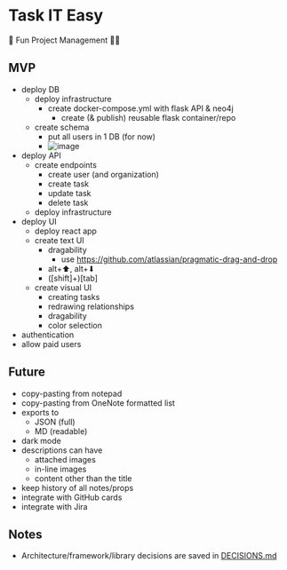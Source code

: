# Task IT Easy

🎉 Fun Project Management 👨‍💼

## MVP

- deploy DB
  - deploy infrastructure
    - create docker-compose.yml with flask API & neo4j
      - create (& publish) reusable flask container/repo
  - create schema
    * put all users in 1 DB (for now)
    * ![image](https://github.com/user-attachments/assets/ff9b6bad-6cc6-4eb8-b433-09b1637705e1)
- deploy API
  - create endpoints
    - create user (and organization)
    - create task
    - update task
    - delete task
  - deploy infrastructure
- deploy UI
  - deploy react app
  - create text UI
    - dragability
      * use https://github.com/atlassian/pragmatic-drag-and-drop
    - alt+⬆, alt+⬇
    - ([shift]+)[tab]
  - create visual UI
    - creating tasks
    - redrawing relationships
    - dragability
    - color selection
- authentication
- allow paid users
 
## Future

- copy-pasting from notepad
- copy-pasting from OneNote formatted list
- exports to
  - JSON (full)
  - MD (readable)
- dark mode
- descriptions can have
  - attached images
  - in-line images
  - content other than the title
- keep history of all notes/props
- integrate with GitHub cards
- integrate with Jira

## Notes

- Architecture/framework/library decisions are saved in [DECISIONS.md](DECISIONS.md)
